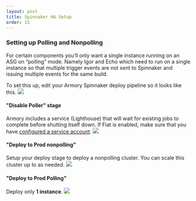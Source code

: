 ```yaml
---
layout: post
title: Spinnaker HA Setup
order: 15
---
```


### Setting up Polling and Nonpolling
For certain components you’ll only want a single instance running on an ASG on “polling” mode. Namely Igor and Echo which need to run on a single instance so that multiple trigger events are not sent to Spinnaker and issuing multiple events for the same build.

To set this up, edit your Armory Spinnaker deploy pipeline so it looks like this.
![](https://cl.ly/3R2v3u3F2z2O/Image%202018-05-16%20at%2014.39.40.png)

#### "Disable Poller" stage
Armory includes a service (Lighthouse) that will wait for existing jobs to complete before shutting itself down.
If Fiat is enabled, make sure that you have [configured a service account](https://docs.armory.io/install-guide/authz/#configure-a-service-account).
![](https://cl.ly/3O0t262Q1f2g/Image%202018-05-16%20at%2014.35.42.png)

#### "Deploy to Prod nonpolling"
Setup your deploy stage to deploy a nonpolling cluster. You can scale this cluster up to as needed.
![](https://cl.ly/0M18343V0S1G/Image%202018-05-16%20at%2014.31.14.png)


#### "Deploy to Prod Polling"
Deploy only **1 instance**.
![](https://cl.ly/2F072B1o081Z/Image%202018-05-16%20at%2014.37.01.png)